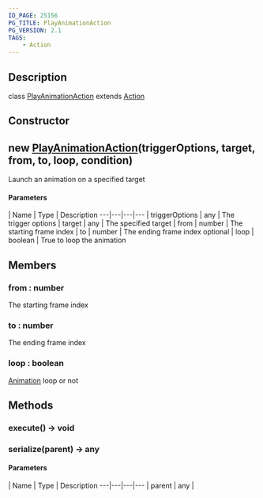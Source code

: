 ```yaml
---
ID_PAGE: 25156
PG_TITLE: PlayAnimationAction
PG_VERSION: 2.1
TAGS:
    - Action
---
```

## Description

class [PlayAnimationAction](/classes/2.5/PlayAnimationAction) extends [Action](/classes/2.5/Action)



## Constructor

## new [PlayAnimationAction](/classes/2.5/PlayAnimationAction)(triggerOptions, target, from, to, loop, condition)

Launch an animation on a specified target

#### Parameters
 | Name | Type | Description
---|---|---|---
 | triggerOptions | any |     The trigger options
 | target | any |     The specified target
 | from | number |     The starting frame index
 | to | number |     The ending frame index
optional | loop | boolean |     True to loop the animation
## Members

### from : number

The starting frame index

### to : number

The ending frame index

### loop : boolean

[Animation](/classes/2.5/Animation) loop or not

## Methods

### execute() &rarr; void


### serialize(parent) &rarr; any



#### Parameters
 | Name | Type | Description
---|---|---|---
 | parent | any |  


